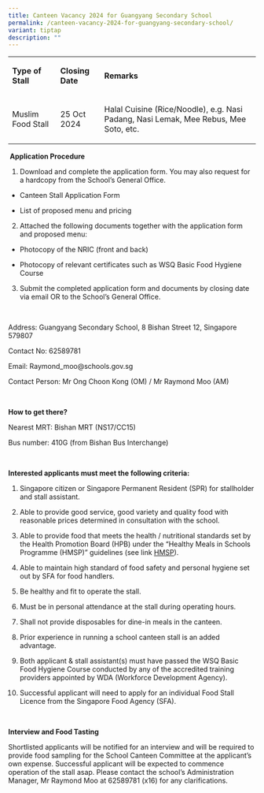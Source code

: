 ```yaml
---
title: Canteen Vacancy 2024 for Guangyang Secondary School
permalink: /canteen-vacancy-2024-for-guangyang-secondary-school/
variant: tiptap
description: ""
---
```

<p></p>
<table style="minWidth: 75px">
<colgroup>
<col>
<col>
<col>
</colgroup>
<tbody>
<tr>
<td rowspan="1" colspan="1">
<p><strong>Type of Stall</strong>
</p>
</td>
<td rowspan="1" colspan="1">
<p><strong>Closing Date</strong>
</p>
</td>
<td rowspan="1" colspan="1">
<p><strong>Remarks</strong>
</p>
</td>
</tr>
<tr>
<td rowspan="1" colspan="1">
<p>Muslim Food Stall</p>
</td>
<td rowspan="1" colspan="1">
<p>25 Oct 2024</p>
</td>
<td rowspan="1" colspan="1">
<p>Halal Cuisine (Rice/Noodle), e.g. Nasi Padang, Nasi Lemak, Mee Rebus,
Mee Soto, etc.</p>
</td>
</tr>
</tbody>
</table>
<p><strong>&nbsp;Application Procedure</strong>
</p>
<ol data-tight="true" class="tight">
<li>
<p>Download and complete the application form. You may also request for a
hardcopy from the School’s General Office.</p>
</li>
</ol>
<ul data-tight="true" class="tight">
<li>
<p>Canteen Stall Application Form</p>
</li>
<li>
<p>List of proposed menu and pricing</p>
</li>
</ul>
<ol start="2" data-tight="true" class="tight">
<li>
<p>Attached the following documents together with the application form and
proposed menu:</p>
</li>
</ol>
<ul data-tight="true" class="tight">
<li>
<p>Photocopy of the NRIC (front and back)</p>
</li>
<li>
<p>Photocopy of relevant certificates such as WSQ Basic Food Hygiene Course</p>
</li>
</ul>
<ol start="3" data-tight="true" class="tight">
<li>
<p>Submit the completed application form and documents by closing date via
email OR to the School’s General Office.</p>
</li>
</ol>
<p>&nbsp;</p>
<p>Address: Guangyang Secondary School, 8 Bishan Street 12, Singapore 579807</p>
<p>Contact No: 62589781</p>
<p>Email: <a rel="noopener noreferrer nofollow" target="_blank">Raymond_moo@schools.gov.sg</a>
</p>
<p>Contact Person: Mr Ong Choon Kong (OM) / Mr Raymond Moo (AM)</p>
<p><strong>&nbsp;</strong>
</p>
<p><strong>How to get there?</strong>
</p>
<p>Nearest MRT: Bishan MRT (NS17/CC15)</p>
<p>Bus number: 410G (from Bishan Bus Interchange)</p>
<p><strong>&nbsp;</strong>
</p>
<p><strong>Interested applicants must meet the following criteria:</strong>
</p>
<ol data-tight="true" class="tight">
<li>
<p>Singapore citizen or Singapore Permanent Resident (SPR) for stallholder
and stall assistant.</p>
</li>
<li>
<p>Able to provide good service, good variety and quality food with reasonable
prices determined in consultation with the school.</p>
</li>
<li>
<p>Able to provide food that meets the health / nutritional standards set
by the Health Promotion Board (HPB) under the “Healthy Meals in Schools
Programme (HMSP)” guidelines (see link <a href="https://www.hpb.gov.sg/schools/school-programmes/healthy-meals-in-schools-programme" rel="noopener noreferrer nofollow" target="_blank">HMSP</a>).</p>
</li>
<li>
<p>Able to maintain high standard of food safety and personal hygiene set
out by SFA for food handlers.</p>
</li>
<li>
<p>Be healthy and fit to operate the stall.</p>
</li>
<li>
<p>Must be in personal attendance at the stall during operating hours.</p>
</li>
<li>
<p>Shall not provide disposables for dine-in meals in the canteen.</p>
</li>
<li>
<p>Prior experience in running a school canteen stall is an added advantage.</p>
</li>
<li>
<p>Both applicant &amp; stall assistant(s) must have passed the WSQ Basic
Food Hygiene Course conducted by any of the accredited training providers
appointed by WDA (Workforce Development Agency).</p>
</li>
<li>
<p>Successful applicant will need to apply for an individual Food Stall Licence
from the Singapore Food Agency (SFA).</p>
</li>
</ol>
<p><strong>&nbsp;</strong>
</p>
<p><strong>Interview and Food Tasting</strong>
</p>
<p>Shortlisted applicants will be notified for an interview and will be required
to provide food sampling for the School Canteen Committee at the applicant’s
own expense. Successful applicant will be expected to commence operation
of the stall asap. Please contact the school’s Administration Manager,
Mr Raymond Moo at 62589781 (x16) for any clarifications.</p>